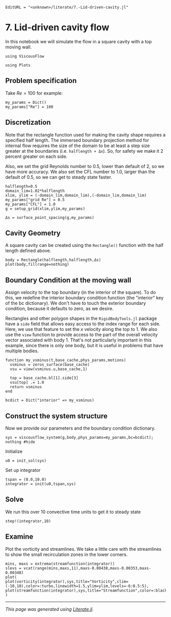 ```@meta
EditURL = "<unknown>/literate/7.-Lid-driven-cavity.jl"
```

# 7. Lid-driven cavity flow
In this notebook we will simulate the flow in a square cavity with a top moving wall.

````@example 7.-Lid-driven-cavity
using ViscousFlow
````

````@example 7.-Lid-driven-cavity
using Plots
````

## Problem specification
Take $Re=100$ for example:

````@example 7.-Lid-driven-cavity
my_params = Dict()
my_params["Re"] = 100
````

## Discretization
Note that the rectangle function used for making the cavity shape requires a specified half length. The
immersed boundary projection method for internal flow requires the size of the domain to
be at least a step size greater at the boundaries (i.e. `halflength + Δx`).
So, for safety we make it 2 percent greater on each side.

Also, we set the grid Reynolds number to 0.5, lower than default of 2, so we have more
accuracy. We also set the CFL number to 1.0, larger than the default of 0.5, so we
can get to steady state faster.

````@example 7.-Lid-driven-cavity
halflength=0.5
domain_lim=1.02*halflength
xlim, ylim = (-domain_lim,domain_lim),(-domain_lim,domain_lim)
my_params["grid Re"] = 0.5
my_params["CFL"] = 1.0
g = setup_grid(xlim,ylim,my_params)

Δs = surface_point_spacing(g,my_params)
````

## Cavity Geometry
A square cavity can be created using the `Rectangle()` function with the half length defined above.

````@example 7.-Lid-driven-cavity
body = Rectangle(halflength,halflength,Δs)
plot(body,fillrange=nothing)
````

## Boundary Condition at the moving wall
Assign velocity to the top boundary (in the interior of the square). To do this,
we redefine the interior boundary condition function (the "interior" key of
the bc dictionary). We don't have to touch the exterior boundary condition,
because it defaults to zero, as we desire.

Rectangles and other polygon shapes in the `RigidBodyTools.jl`
package have a `side` field that allows easy access to the index range
for each side. Here, we use that feature to set the $x$ velocity
along the top to 1. We also use the `view` function to provide access
to the part of the overall velocity vector associated with body 1. That's
not particularly important in this example, since there is only one body,
but it is useful in problems that have multiple bodies.

````@example 7.-Lid-driven-cavity
function my_vsminus(t,base_cache,phys_params,motions)
  vsminus = zeros_surface(base_cache)
  vsu = view(vsminus.u,base_cache,1)

  top = base_cache.bl[1].side[3]
  vsu[top] .= 1.0
  return vsminus
end

bcdict = Dict("interior" => my_vsminus)
````

## Construct the system structure
Now we provide our parameters and the boundary condition dictionary.

````@example 7.-Lid-driven-cavity
sys = viscousflow_system(g,body,phys_params=my_params,bc=bcdict);
nothing #hide
````

Initialize

````@example 7.-Lid-driven-cavity
u0 = init_sol(sys)
````

Set up integrator

````@example 7.-Lid-driven-cavity
tspan = (0.0,10.0)
integrator = init(u0,tspan,sys)
````

## Solve
We run this over 10 convective time units to get it to steady state

````@example 7.-Lid-driven-cavity
step!(integrator,10)
````

## Examine
Plot the vorticity and streamlines. We take a little care with the
streamlines to show the small recirculation zones in the lower corners.

````@example 7.-Lid-driven-cavity
mins, maxs = extrema(streamfunction(integrator))
slevs = vcat(range(mins,maxs,11),maxs-0.00438,maxs-0.00353,maxs-0.00348)
plot(
plot(vorticity(integrator),sys,title="Vorticity",clim=(-10,10),color=:turbo,linewidth=1.5,ylim=ylim,levels=-6:0.5:5),
plot(streamfunction(integrator),sys,title="Streamfunction",color=:black,ylim=ylim,levels=slevs)
)
````

---

*This page was generated using [Literate.jl](https://github.com/fredrikekre/Literate.jl).*

